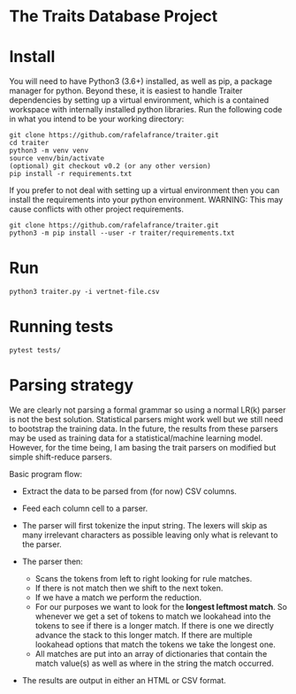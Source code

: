 # The Traits Database Project

# Install

You will need to have Python3 (3.6+) installed, as well as pip, a package manager for python. Beyond these, it is easiest to handle Traiter dependencies by setting up a virtual environment, which is a contained workspace with internally installed python libraries. Run the following code in what you intend to be your working directory:
```
git clone https://github.com/rafelafrance/traiter.git
cd traiter
python3 -m venv venv
source venv/bin/activate
(optional) git checkout v0.2 (or any other version)
pip install -r requirements.txt
```

If you prefer to not deal with setting up a virtual environment then you can install the requirements into your python environment. WARNING: This may cause conflicts with other project requirements.
```
git clone https://github.com/rafelafrance/traiter.git
python3 -m pip install --user -r traiter/requirements.txt
```

# Run
```
python3 traiter.py -i vertnet-file.csv
```
# Running tests
```
pytest tests/
```

# Parsing strategy

We are clearly not parsing a formal grammar so using a normal LR(k) parser is not the best solution. Statistical parsers might work well but we still need to bootstrap the training data. In the future, the results from these parsers may be used as training data for a statistical/machine learning model. However, for the time being, I am basing the trait parsers on modified but simple shift-reduce parsers.

Basic program flow:

* Extract the data to be parsed from (for now) CSV columns.

* Feed each column cell to a parser.

* The parser will first tokenize the input string. The lexers will skip as many irrelevant characters as possible leaving only what is relevant to the parser.

* The parser then:
  - Scans the tokens from left to right looking for rule matches.
  - If there is not match then we shift to the next token.
  - If we have a match we perform the reduction.
  - For our purposes we want to look for the **longest leftmost match**. So whenever we get a set of tokens to match we lookahead into the tokens to see if there is a longer match. If there is one we directly advance the stack to this longer match. If there are multiple lookahead options that match the tokens we take the longest one.
  - All matches are put into an array of dictionaries that contain the match value(s) as well as where in the string the match occurred.


* The results are output in either an HTML or CSV format.
